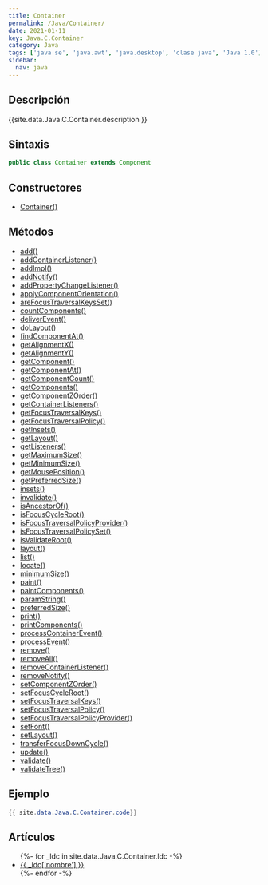 ```yaml
---
title: Container
permalink: /Java/Container/
date: 2021-01-11
key: Java.C.Container
category: Java
tags: ['java se', 'java.awt', 'java.desktop', 'clase java', 'Java 1.0']
sidebar: 
  nav: java
---
```


## Descripción
{{site.data.Java.C.Container.description }}

## Sintaxis
~~~java
public class Container extends Component
~~~

## Constructores
* [Container()](/Java/Container/Container/)

## Métodos
* [add()](/Java/Container/add/)
* [addContainerListener()](/Java/Container/addContainerListener/)
* [addImpl()](/Java/Container/addImpl/)
* [addNotify()](/Java/Container/addNotify/)
* [addPropertyChangeListener()](/Java/Container/addPropertyChangeListener/)
* [applyComponentOrientation()](/Java/Container/applyComponentOrientation/)
* [areFocusTraversalKeysSet()](/Java/Container/areFocusTraversalKeysSet/)
* [countComponents()](/Java/Container/countComponents/)
* [deliverEvent()](/Java/Container/deliverEvent/)
* [doLayout()](/Java/Container/doLayout/)
* [findComponentAt()](/Java/Container/findComponentAt/)
* [getAlignmentX()](/Java/Container/getAlignmentX/)
* [getAlignmentY()](/Java/Container/getAlignmentY/)
* [getComponent()](/Java/Container/getComponent/)
* [getComponentAt()](/Java/Container/getComponentAt/)
* [getComponentCount()](/Java/Container/getComponentCount/)
* [getComponents()](/Java/Container/getComponents/)
* [getComponentZOrder()](/Java/Container/getComponentZOrder/)
* [getContainerListeners()](/Java/Container/getContainerListeners/)
* [getFocusTraversalKeys()](/Java/Container/getFocusTraversalKeys/)
* [getFocusTraversalPolicy()](/Java/Container/getFocusTraversalPolicy/)
* [getInsets()](/Java/Container/getInsets/)
* [getLayout()](/Java/Container/getLayout/)
* [getListeners()](/Java/Container/getListeners/)
* [getMaximumSize()](/Java/Container/getMaximumSize/)
* [getMinimumSize()](/Java/Container/getMinimumSize/)
* [getMousePosition()](/Java/Container/getMousePosition/)
* [getPreferredSize()](/Java/Container/getPreferredSize/)
* [insets()](/Java/Container/insets/)
* [invalidate()](/Java/Container/invalidate/)
* [isAncestorOf()](/Java/Container/isAncestorOf/)
* [isFocusCycleRoot()](/Java/Container/isFocusCycleRoot/)
* [isFocusTraversalPolicyProvider()](/Java/Container/isFocusTraversalPolicyProvider/)
* [isFocusTraversalPolicySet()](/Java/Container/isFocusTraversalPolicySet/)
* [isValidateRoot()](/Java/Container/isValidateRoot/)
* [layout()](/Java/Container/layout/)
* [list()](/Java/Container/list/)
* [locate()](/Java/Container/locate/)
* [minimumSize()](/Java/Container/minimumSize/)
* [paint()](/Java/Container/paint/)
* [paintComponents()](/Java/Container/paintComponents/)
* [paramString()](/Java/Container/paramString/)
* [preferredSize()](/Java/Container/preferredSize/)
* [print()](/Java/Container/print/)
* [printComponents()](/Java/Container/printComponents/)
* [processContainerEvent()](/Java/Container/processContainerEvent/)
* [processEvent()](/Java/Container/processEvent/)
* [remove()](/Java/Container/remove/)
* [removeAll()](/Java/Container/removeAll/)
* [removeContainerListener()](/Java/Container/removeContainerListener/)
* [removeNotify()](/Java/Container/removeNotify/)
* [setComponentZOrder()](/Java/Container/setComponentZOrder/)
* [setFocusCycleRoot()](/Java/Container/setFocusCycleRoot/)
* [setFocusTraversalKeys()](/Java/Container/setFocusTraversalKeys/)
* [setFocusTraversalPolicy()](/Java/Container/setFocusTraversalPolicy/)
* [setFocusTraversalPolicyProvider()](/Java/Container/setFocusTraversalPolicyProvider/)
* [setFont()](/Java/Container/setFont/)
* [setLayout()](/Java/Container/setLayout/)
* [transferFocusDownCycle()](/Java/Container/transferFocusDownCycle/)
* [update()](/Java/Container/update/)
* [validate()](/Java/Container/validate/)
* [validateTree()](/Java/Container/validateTree/)

## Ejemplo
~~~java
{{ site.data.Java.C.Container.code}}
~~~

## Artículos
<ul>
{%- for _ldc in site.data.Java.C.Container.ldc -%}
   <li>
       <a href="{{_ldc['url'] }}">{{ _ldc['nombre'] }}</a>
   </li>
{%- endfor -%}
</ul>
